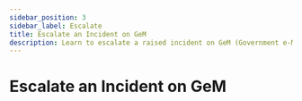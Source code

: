 ```yaml
---
sidebar_position: 3
sidebar_label: Escalate
title: Escalate an Incident on GeM
description: Learn to escalate a raised incident on GeM (Government e-Marketplace)
---
```


# Escalate an Incident on GeM